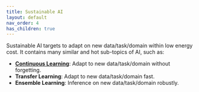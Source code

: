 ```yaml
---
title: Sustainable AI
layout: default
nav_order: 4
has_children: true
---
```


Sustainable AI targets to adapt on new data/task/domain within low energy cost. It contains many similar and hot sub-topics of AI, such as:

- **[Continuous Learning](https://jason-cs18.github.io/ml-engineering/cl_research.html)**: Adapt to new data/task/domain without forgetting.
- **Transfer Learning**: Adapt to new data/task/domain fast.
- **Ensemble Learning**: Inference on new data/task/domain robustly. 

